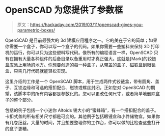 # OpenSCAD 为您提供了参数框

> 原文：<https://hackaday.com/2019/03/11/openscad-gives-you-parametric-boxes/>

OpenSCAD 是目前最强大的 3d 建模应用程序之一。它的美在于它的简单；如果你需要一个盒子，你可以写一个盒子的代码。如果你需要一些塑料来保持 3D 打印机的运行，你可以只为这些塑料写代码。像所有的编程语言一样，OpenSCAD 只有在拥有大量各种组件的后备目录以备重用时才真正强大。这就是[Mark]的铰链盒库派上用场的地方。你想要创造的每一种盒子，从带盖的盒子、磁铁盒到眼镜盒，只需几行代码就能轻松实现。

这里介绍的工作是一个 OpenSCAD 脚本，用于生成两件式铰链盒，带有圆角、盖子、互锁边缘和可选的搭扣配合、磁铁或螺丝封闭。正如您对 OpenSCAD 的期望，该脚本中的所有内容都是参数化的。您可以更改任何尺寸，或者简单地删除盒子的整个部分。

包括的例子包括一个小迷你 Altoids 锡大小的“蜜蜂箱”，有一个搭扣配合的盖子。卡扣式盖的所有相关尺寸都是可变的。其他例子包括眼镜盒和小件储物盒。如果你有几卷细丝，大量的时间，并且想要整理你的工作台，你可以做的比检查这些打开的盒子更糟。